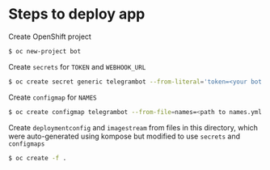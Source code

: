 # Steps to deploy app


Create OpenShift project
```bash
$ oc new-project bot
```

Create `secrets` for `TOKEN` and `WEBHOOK_URL`
```bash
$ oc create secret generic telegrambot --from-literal='token=<your bot token>,webhook=<your web hook url>'
```

Create `configmap` for `NAMES`
```bash
$ oc create configmap telegrambot --from-file=names=<path to names.yml file>
```

Create `deploymentconfig` and `imagestream` from files in this directory, which were auto-generated using kompose but modified to use `secrets` and `configmaps`
```bash
$ oc create -f .
```
